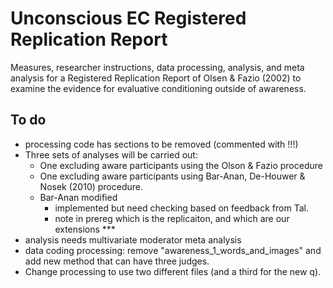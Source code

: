 # Unconscious EC Registered Replication Report

Measures, researcher instructions, data processing, analysis, and meta analysis for a Registered Replication Report of Olsen & Fazio (2002) to examine the evidence for evaluative conditioning outside of awareness. 

## To do

- processing code has sections to be removed (commented with !!!)
- Three sets of analyses will be carried out:
  - One excluding aware participants using the Olson & Fazio procedure
  - One excluding aware participants using Bar-Anan, De-Houwer & Nosek (2010) procedure.
  - Bar-Anan modified
    - implemented but need checking based on feedback from Tal.
    - note in prereg which is the replicaiton, and which are our extensions ***
- analysis needs multivariate moderator meta analysis
- data coding processing: remove "awareness_1_words_and_images" and add new method that can have three judges.
- Change processing to use two different files (and a third for the new q).
